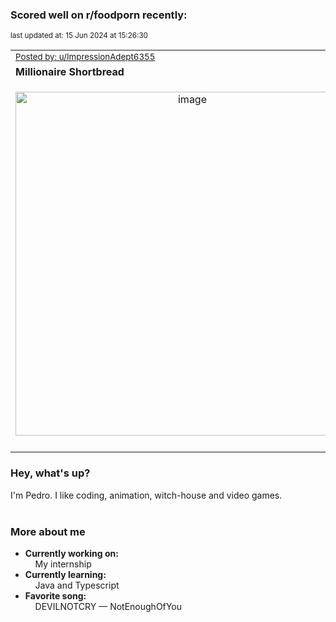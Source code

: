 ### Scored well on r/foodporn recently:

<p align="left"><sub>last updated at: 15 Jun 2024 at 15:26:30</sub></p>

|   |
| --- |
| <sub>[Posted by: u/ImpressionAdept6355][source]</sub> |
| **Millionaire Shortbread** | 
|<p align="center"> <img alt="image" src="https://i.redd.it/r4xpeqekd06d1.jpeg" width="550" /> </p>|
|   |

### Hey, what's up?

I'm Pedro. I like coding, animation, witch-house and video games.<br><br>

### More about me
- **Currently working on:**  
&nbsp;&nbsp;&nbsp;&nbsp;My internship
- **Currently learning:**  
&nbsp;&nbsp;&nbsp;&nbsp;Java and Typescript
- **Favorite song:**  
&nbsp;&nbsp;&nbsp;&nbsp;DEVILNOTCRY — NotEnoughOfYou<br><br>

  



  
  
  
[linkedin]: https://linkedin.com/in/pedro-h-r-gomes-8a487b14a/
[gmail]: mailto:pilique11@gmail.com
[source]: https://reddit.com/r/FoodPorn/comments/1ddpc12/millionaire_shortbread/
[redditAPI]: https://www.reddit.com/dev/api/